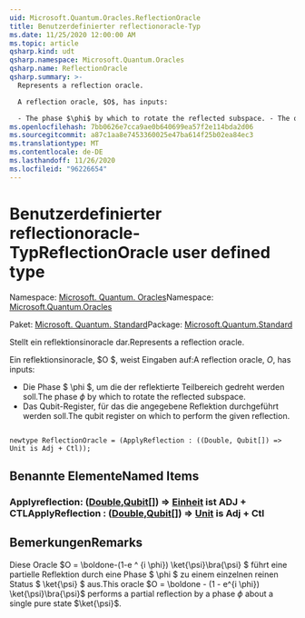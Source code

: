 ```yaml
---
uid: Microsoft.Quantum.Oracles.ReflectionOracle
title: Benutzerdefinierter reflectionoracle-Typ
ms.date: 11/25/2020 12:00:00 AM
ms.topic: article
qsharp.kind: udt
qsharp.namespace: Microsoft.Quantum.Oracles
qsharp.name: ReflectionOracle
qsharp.summary: >-
  Represents a reflection oracle.

  A reflection oracle, $O$, has inputs:

  - The phase $\phi$ by which to rotate the reflected subspace. - The qubit register on which to perform the given reflection.
ms.openlocfilehash: 7bb0626e7cca9ae0b640699ea57f2e114bda2d06
ms.sourcegitcommit: a87c1aa8e7453360025e47ba614f25b02ea84ec3
ms.translationtype: MT
ms.contentlocale: de-DE
ms.lasthandoff: 11/26/2020
ms.locfileid: "96226654"
---
```

# <a name="reflectionoracle-user-defined-type"></a><span data-ttu-id="58377-102">Benutzerdefinierter reflectionoracle-Typ</span><span class="sxs-lookup"><span data-stu-id="58377-102">ReflectionOracle user defined type</span></span>

<span data-ttu-id="58377-103">Namespace: [Microsoft. Quantum. Oracles](xref:Microsoft.Quantum.Oracles)</span><span class="sxs-lookup"><span data-stu-id="58377-103">Namespace: [Microsoft.Quantum.Oracles](xref:Microsoft.Quantum.Oracles)</span></span>

<span data-ttu-id="58377-104">Paket: [Microsoft. Quantum. Standard](https://nuget.org/packages/Microsoft.Quantum.Standard)</span><span class="sxs-lookup"><span data-stu-id="58377-104">Package: [Microsoft.Quantum.Standard](https://nuget.org/packages/Microsoft.Quantum.Standard)</span></span>


<span data-ttu-id="58377-105">Stellt ein reflektionsinoracle dar.</span><span class="sxs-lookup"><span data-stu-id="58377-105">Represents a reflection oracle.</span></span>

<span data-ttu-id="58377-106">Ein reflektionsinoracle, $O $, weist Eingaben auf:</span><span class="sxs-lookup"><span data-stu-id="58377-106">A reflection oracle, $O$, has inputs:</span></span>

- <span data-ttu-id="58377-107">Die Phase $ \phi $, um die der reflektierte Teilbereich gedreht werden soll.</span><span class="sxs-lookup"><span data-stu-id="58377-107">The phase $\phi$ by which to rotate the reflected subspace.</span></span>
- <span data-ttu-id="58377-108">Das Qubit-Register, für das die angegebene Reflektion durchgeführt werden soll.</span><span class="sxs-lookup"><span data-stu-id="58377-108">The qubit register on which to perform the given reflection.</span></span>

```qsharp

newtype ReflectionOracle = (ApplyReflection : ((Double, Qubit[]) => Unit is Adj + Ctl));
```



## <a name="named-items"></a><span data-ttu-id="58377-109">Benannte Elemente</span><span class="sxs-lookup"><span data-stu-id="58377-109">Named Items</span></span>

### <a name="applyreflection--doublequbit--unit--is-adj--ctl"></a><span data-ttu-id="58377-110">Applyreflection: ([Double](xref:microsoft.quantum.lang-ref.double),[Qubit](xref:microsoft.quantum.lang-ref.qubit)[]) => [Einheit](xref:microsoft.quantum.lang-ref.unit)  ist ADJ + CTL</span><span class="sxs-lookup"><span data-stu-id="58377-110">ApplyReflection : ([Double](xref:microsoft.quantum.lang-ref.double),[Qubit](xref:microsoft.quantum.lang-ref.qubit)[]) => [Unit](xref:microsoft.quantum.lang-ref.unit)  is Adj + Ctl</span></span>



## <a name="remarks"></a><span data-ttu-id="58377-111">Bemerkungen</span><span class="sxs-lookup"><span data-stu-id="58377-111">Remarks</span></span>

<span data-ttu-id="58377-112">Diese Oracle $O = \boldone-(1-e ^ {i \phi}) \ket{\psi}\bra{\psi} $ führt eine partielle Reflektion durch eine Phase $ \phi $ zu einem einzelnen reinen Status $ \ket{\psi} $ aus.</span><span class="sxs-lookup"><span data-stu-id="58377-112">This oracle $O = \boldone - (1 - e^{i \phi}) \ket{\psi}\bra{\psi}$ performs a partial reflection by a phase $\phi$ about a single pure state $\ket{\psi}$.</span></span>